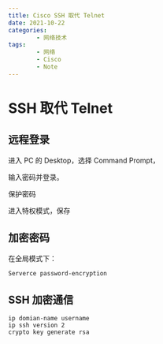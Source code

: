 ```yaml
---
title: Cisco SSH 取代 Telnet
date: 2021-10-22
categories:
        - 网络技术
tags:
        - 网络
        - Cisco
        - Note
---
```


# SSH 取代 Telnet

## 远程登录

进入 PC 的 Desktop，选择 Command Prompt，

输入密码并登录。

保护密码

进入特权模式，保存

## 加密密码

在全局模式下：

```txt
Serverce password-encryption
```

## SSH 加密通信

```
ip domian-name username
ip ssh version 2
crypto key generate rsa
```
